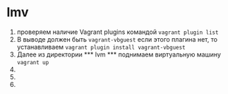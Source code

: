 # lmv
1. проверяем наличие Vagrant plugins командой ``` vagrant plugin list ```
2. В выводе должен быть ``` vagrant-vbguest ``` если этого плагина нет, то устанавливаем ``` vagrant plugin install vagrant-vbguest ```
3. Далее из директории *** lvm *** поднимаем виртуальную машину ``` vagrant up ```
4.  
5.  
6.  
